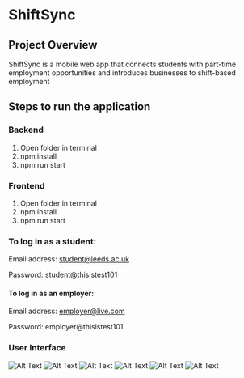 # ShiftSync

## Project Overview
ShiftSync is a mobile web app that connects students with part-time employment opportunities and introduces businesses to shift-based employment 

## Steps to run the application
### Backend
1. Open folder in terminal
2. npm install
3. npm run start

### Frontend
1. Open folder in terminal
2. npm install
3. npm run start

### To log in as a student:

Email address: student@leeds.ac.uk

Password: student@thisistest101

#### To log in as an employer:

Email address: employer@live.com

Password: employer@thisistest101

### User Interface

![Alt Text](/ui/1.png)
![Alt Text](/ui/2.png)
![Alt Text](/ui/3.png)
![Alt Text](/ui/4.png)
![Alt Text](/ui/5.png)
![Alt Text](/ui/6.png)


